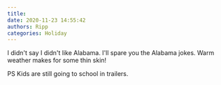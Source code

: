 ```yaml
---
title: 
date: 2020-11-23 14:55:42
authors: Ripp
categories: Holiday
---
```


 I didn't say I didn't like Alabama. I'll spare you the Alabama jokes.  Warm weather makes for some thin skin!

PS
Kids are still going to school in trailers.